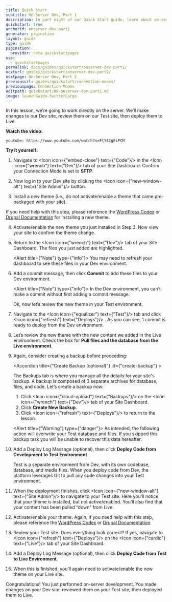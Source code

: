 ```yaml
---
title: Quick Start
subtitle: On-Server Dev, Part 1
description: In part eight of our Quick Start guide, learn about on-server development on Pantheon.
quickstart: true
anchorid: onserver-dev-part1
generator: pagination
layout: guide
type: guide
pagination:
  provider: data.quickstartpages
use:
  - quickstartpages
permalink: docs/guides/quickstart/onserver-dev-part1/
nexturl: guides/quickstart/onserver-dev-part2/
nextpage: On-Server Dev, Part 2
previousurl: guides/quickstart/connection-modes/
previouspage: Connection Modes
editpath: quickstart/08-onserver-dev-part1.md
image: launchGuide-twitterLarge
---
```


In this lesson, we’re going to work directly on the server. We’ll make changes to our Dev site, review them on our Test site, then deploy them to Live.

**Watch the video:**

`youtube: https://www.youtube.com/watch?v=FtY8CgEiPCM`

**Try it yourself:**

1. Navigate to <Icon icon={"embed-close"} text={"Code"}/> in the <Icon icon={"wrench"} text={"Dev"}/> tab of your Site Dashboard. Confirm your Connection Mode is set to **SFTP**.

2. Now log in to your Dev site by clicking the <Icon icon={"new-window-alt"} text={"Site Admin"}/> button.

3. Install a _new_ theme (i.e., do not activate/enable a theme that came pre-packaged with your site).

If you need help with this step, please reference the [WordPress Codex](https://codex.wordpress.org/Using_Themes#Adding_New_Themes_using_the_Administration_Panels) or [Drupal Documentation](https://www.drupal.org/docs/user_guide/en/extend-theme-install.html) for installing a new theme.

4.  Activate/enable the new theme you just installed in Step 3. Now view your site to confirm the theme change.

5.  Return to the <Icon icon={"wrench"} text={"Dev"}/> tab of your Site Dashboard. The files you just added are highlighted.

    <Alert title={"Note"} type={"info"}>
      You may need to refresh your dashboard to see these files in your Dev
      environment.
    </Alert>

6.  Add a commit message, then click **Commit** to add these files to your Dev environment.

    <Alert title={"Note"} type={"info"}>
      In the Dev environment, you can’t make a commit without first adding a
      commit message.
    </Alert>

    Ok, now let’s review the new theme in your Test environment.

7.  Navigate to the <Icon icon={"equalizer"} text={"Test"}/> tab and click <Icon icon={"refresh"} text={"Deploys"}/> . As you can see, 1 commit is ready to deploy from the Dev environment.

8.  Let’s review the new theme with the new content we added in the Live environment. Check the box for **Pull files and the database from the Live environment**.

9.  Again, consider creating a backup before proceeding:

    <Accordion title={"Create Backup (optional)"} id={"create-backup"} >

    The Backups tab is where you manage all the details for your site's backup. A backup is composed of 3 separate archives for database, files, and code. Let’s create a backup now:

    1. Click <Icon icon={"cloud-upload"} text={"Backups"}/> on the <Icon icon={"wrench"} text={"Dev"}/> tab of your Site Dashboard.
    2. Click **Create New Backup**.
    3. Click <Icon icon={"refresh"} text={"Deploys"}/> to return to the lesson.

    </Accordion>

    <Alert title={"Warning"} type={"danger"}>
      As intended, the following action will overwrite your Test database and
      files. If you skipped this backup task you will be unable to recover this
      data hereafter.
    </Alert>

10. Add a Deploy Log Message (optional), then click **Deploy Code from Development to Test Environment**.

    <Accordion title="Deploy Commits to Test (optional)" id="understand-deploy" icon="lightbulb">

    Test is a separate environment from Dev, with its own codebase, database, and media files. When you deploy code from Dev, the platform leverages Git to pull any code changes into your Test environment.

    </Accordion>

11. When the deployment finishes, click <Icon icon={"new-window-alt"} text={"Site Admin"}/> to navigate to your Test site. Here you’ll notice that your theme is installed, but not active/enabled. You’ll also find that your content has been pulled “down” from Live.

12. Activate/enable your theme. Again, if you need help with this step, please reference the [WordPress Codex](https://codex.wordpress.org/Using_Themes) or [Drupal Documentation](https://www.drupal.org/docs/user_guide/en/extend-theme-install.html).

13. Review your Test site. Does everything look correct? If yes, navigate to <Icon icon={"refresh"} text={"Deploys"}/> on the <Icon icon={"cardio"} text={"Live"}/> tab of your Site Dashboard.

14. Add a Deploy Log Message (optional), then click **Deploy Code from Test to Live Environment**.

15. When this is finished, you’ll again need to activate/enable the new theme on your Live site.

Congratulations! You just performed on-server development. You made changes on your Dev site, reviewed them on your Test site, then deployed them to Live.
